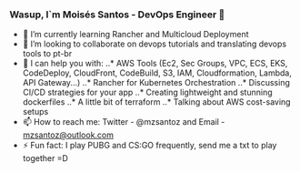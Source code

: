 ### Wasup, I`m Moisés Santos - DevOps Engineer 👋

- 🌱 I’m currently learning Rancher and Multicloud Deployment
- 👯 I’m looking to collaborate on devops tutorials and translating devops tools to pt-br
- 💬 I can help you with:
..* AWS Tools (Ec2, Sec Groups, VPC, ECS, EKS, CodeDeploy, CloudFront, CodeBuild, S3, IAM, Cloudformation, Lambda, API Gateway...)
..* Rancher for Kubernetes Orchestration
..* Discussing CI/CD strategies for your app
..* Creating lightweight and stunning dockerfiles
..* A little bit of terraform
..* Talking about AWS cost-saving setups
- 📫 How to reach me: Twitter - @mzsantoz and Email - mzsantoz@outlook.com
- ⚡ Fun fact: I play PUBG and CS:GO frequently, send me a txt to play together =D
